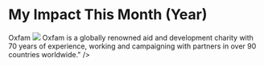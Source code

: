 # My Impact This Month (Year)

<div>
<div>
Oxfam
<img src="//logo.clearbit.com/oxfam.co.uk?size=80">
Oxfam is a globally renowned aid and development charity with 70 years of experience, working and campaigning with partners in over 90 countries worldwide." /><meta name="keywords" content="oxfam, donate, charity, 
campaigns, international development, emergencies, poverty, hunger, food, fundraising, shop, second hand, jobs, teachers

more projects
</div>
<div>
Project Name

more info
</div>
<div>
1 mosquito net

10% life saved ?(what does this mean? On average this intervention saves lives, and this % is the proportional impact that your donation had)

£10
</div>
</div>
